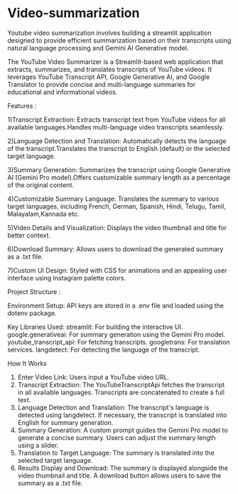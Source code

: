 # Video-summarization


Youtube video summarization involves building a streamlit application designed to provide efficient summarization based on their transcripts using natural language processing and Gemini AI Generative model.

The YouTube Video Summarizer is a Streamlit-based web application that extracts, summarizes, and translates transcripts of YouTube videos. It leverages YouTube Transcript API, Google Generative AI, and Google Translator to provide concise and multi-language summaries for educational and informational videos.

Features :

1)Transcript Extraction:
Extracts transcript text from YouTube videos for all available languages.Handles multi-language video transcripts seamlessly.

2)Language Detection and Translation:
Automatically detects the language of the transcript.Translates the transcript to English (default) or the selected target language.

3)Summary Generation:
Summarizes the transcript using Google Generative AI (Gemini Pro model).Offers customizable summary length as a percentage of the original content.

4)Customizable Summary Language:
Translates the summary to various target languages, including French, German, Spanish, Hindi, Telugu, Tamil, Malayalam,Kannada etc.

5)Video Details and Visualization:
Displays the video thumbnail and title for better context.

6)Download Summary:
Allows users to download the generated summary as a .txt file.

7)Custom UI Design:
Styled with CSS for animations and an appealing user interface using Instagram palette colors.


Project Structure :

Environment Setup:
API keys are stored in a .env file and loaded using the dotenv package.

Key Libraries Used:
streamlit: For building the interactive UI.
google.generativeai: For summary generation using the Gemini Pro model.
youtube_transcript_api: For fetching transcripts.
googletrans: For translation services.
langdetect: For detecting the language of the transcript.


How It Works
1. Enter Video Link:
Users input a YouTube video URL.
2. Transcript Extraction:
The YouTubeTranscriptApi fetches the transcript in all available languages.
Transcripts are concatenated to create a full text.
3. Language Detection and Translation:
The transcript's language is detected using langdetect.
If necessary, the transcript is translated into English for summary generation.
4. Summary Generation:
A custom prompt guides the Gemini Pro model to generate a concise summary.
Users can adjust the summary length using a slider.
5. Translation to Target Language:
The summary is translated into the selected target language.
6. Results Display and Download:
The summary is displayed alongside the video thumbnail and title.
A download button allows users to save the summary as a .txt file.
